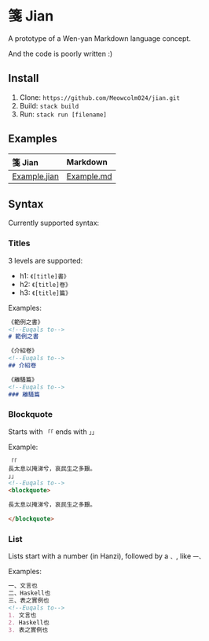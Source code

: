 # 箋 Jian

A prototype of a Wen-yan Markdown language concept.

And the code is poorly written :)

## Install

1. Clone: `https://github.com/Meowcolm024/jian.git`
2. Build: `stack build`
3. Run: `stack run [filename]`

## Examples

| 箋 Jian                      | Markdown                 |
| :--------------------------- | :----------------------- |
| [Example.jian](example.jian) | [Example.md](example.md) |

## Syntax

Currently supported syntax:

### Titles

3 levels are supported:

- h1: `《[title]書》`
- h2: `《[title]卷》`
- h3: `《[title]篇》`

Examples:

``` markdown
《範例之書》
<!--Euqals to-->
# 範例之書

《介紹卷》
<!--Euqals to-->
## 介紹卷

《離騷篇》
<!--Euqals to-->
### 離騷篇
```

### Blockquote

Starts with `「「` ends with `」」`

Example:

``` markdown
「「
長太息以掩涕兮，哀民生之多艱。
」」
<!--Euqals to-->
<blockquote>

長太息以掩涕兮，哀民生之多艱。

</blockquote>
```

### List

Lists start with a number (in Hanzi), followed by a `、`, like `一、`

Examples:

``` markdown
一、文言也
二、Haskell也
三、表之實例也
<!--Euqals to-->
1. 文言也
2. Haskell也
3. 表之實例也
```
